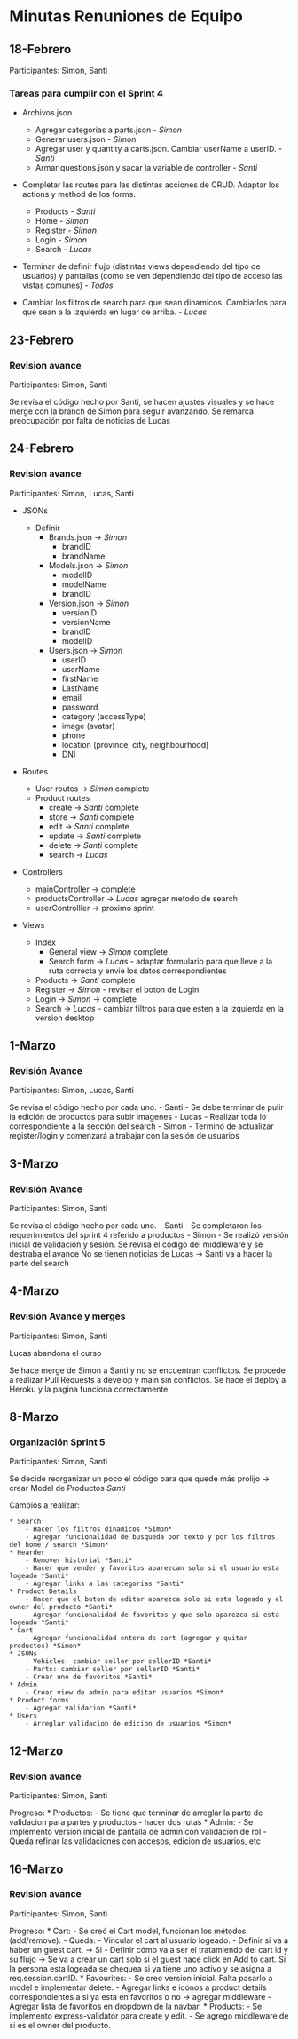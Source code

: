 # Minutas Renuniones de Equipo

## 18-Febrero

Participantes: Simon, Santi

### Tareas para cumplir con el Sprint 4

* Archivos json
    - Agregar categorias a parts.json - *Simon*
    - Generar users.json - *Simon*
    - Agregar user y quantity a carts.json. Cambiar userName a userID. - *Santi*
    - Armar questions.json y sacar la variable de controller - *Santi*

* Completar las routes para las distintas acciones de CRUD. Adaptar los actions y method de los forms.
    - Products - *Santi*
    - Home - *Simon*
    - Register - *Simon*
    - Login - *Simon*
    - Search - *Lucas*

* Terminar de definir flujo (distintas views dependiendo del tipo de usuarios) y pantallas (como se ven dependiendo del tipo de acceso las vistas comunes) - *Todos*

* Cambiar los filtros de search para que sean dinamicos. Cambiarlos para que sean a la izquierda en lugar de arriba. - *Lucas*


## 23-Febrero

### Revision avance

Participantes: Simon, Santi

Se revisa el código hecho por Santi, se hacen ajustes visuales y se hace merge con la branch de Simon para seguir avanzando.
Se remarca preocupación por falta de noticias de Lucas

## 24-Febrero

### Revision avance

Participantes: Simon, Lucas, Santi

* JSONs
    - Definir
        - Brands.json -> *Simon*
            * brandID
            * brandName
        - Models.json -> *Simon*
            * modelID
            * modelName
            * brandID
        - Version.json -> *Simon*
            * versionID
            * versionName
            * brandID
            * modelID
        - Users.json -> *Simon*
            * userID
            * userName
            * firstName
            * LastName
            * email
            * password
            * category (accessType)
            * image (avatar)
            * phone
            * location (province, city, neighbourhood)
            * DNI

* Routes
    - User routes -> *Simon* complete
    - Product routes
        - create -> *Santi* complete
        - store -> *Santi* complete
        - edit -> *Santi* complete
        - update -> *Santi* complete
        - delete -> *Santi* complete
        - search -> *Lucas*

* Controllers
    - mainController -> complete
    - productsController -> *Lucas* agregar metodo de search
    - userControlller -> proximo sprint

* Views
    - Index
        - General view -> *Simon* complete
        - Search form  -> *Lucas* - adaptar formulario para que lleve a la ruta correcta y envie los datos correspondientes
    - Products -> *Santi* complete
    - Register -> *Simon* - revisar el boton de Login
    - Login -> *Simon* -> complete
    - Search -> *Lucas* - cambiar filtros para que esten a la izquierda en la version desktop


## 1-Marzo

### Revisión Avance

Participantes: Simon, Lucas, Santi

Se revisa el código hecho por cada uno.
    - Santi - Se debe terminar de pulir la edición de productos para subir imagenes
    - Lucas - Realizar toda lo correspondiente a la sección del search
    - Simon - Terminó de actualizar register/login y comenzará a trabajar con la sesión de usuarios

## 3-Marzo

### Revisión Avance

Participantes: Simon, Santi

Se revisa el código hecho por cada uno.
    - Santi - Se completaron los requerimientos del sprint 4 referido a productos
    - Simon - Se realizó versión inicial de validación y sesión. Se revisa el código del middleware y se destraba el avance
No se tienen noticias de Lucas -> Santi va a hacer la parte del search

## 4-Marzo

### Revisión Avance y merges

Participantes: Simon, Santi

Lucas abandona el curso

Se hace merge de Simon a Santi y no se encuentran conflictos. Se procede a realizar Pull Requests a develop y main sin conflictos.
Se hace el deploy a Heroku y la pagina funciona correctamente


## 8-Marzo

### Organización Sprint 5

Participantes: Simon, Santi

Se decide reorganizar un poco el código para que quede más prolijo -> crear Model de Productos *Santi*

Cambios a realizar:

    * Search
        - Hacer los filtros dinamicos *Simon*
        - Agregar funcionalidad de busqueda por texto y por los filtros del home / search *Simon*
    * Hearder
        - Remover historial *Santi*
        - Hacer que vender y favoritos aparezcan solo si el usuario esta logeado *Santi*
        - Agregar links a las categorias *Santi*
    * Product Details
        - Hacer que el boton de editar aparezca solo si esta logeado y el owner del producto *Santi*
        - Agregar funcionalidad de favoritos y que solo aparezca si esta logeado *Santi*
    * Cart
        - Agregar funcionalidad entera de cart (agregar y quitar productos) *Simon*
    * JSONs
        - Vehicles: cambiar seller por sellerID *Santi*
        - Parts: cambiar seller por sellerID *Santi*
        - Crear uno de favoritos *Santi*
    * Admin
        - Crear view de admin para editar usuarios *Simon*
    * Product forms
        - Agregar validacion *Santi*
    * Users
        - Arreglar validacion de edicion de usuarios *Simon*


## 12-Marzo

### Revision avance

Participantes: Simon, Santi

Progreso:
    * Productos:
        - Se tiene que terminar de arreglar la parte de validacion para partes y productos - hacer dos rutas
    * Admin:
        - Se implemento version inicial de pantalla de admin con validacion de rol
        - Queda refinar las validaciones con accesos, edicion de usuarios, etc

## 16-Marzo

### Revision avance

Participantes: Simon, Santi

Progreso:
    * Cart:
        - Se creó el Cart model, funcionan los métodos (add/remove).
        - Queda:
            - Vincular el cart al usuario logeado.
            - Definir si va a haber un guest cart. -> Si
            - Definir cómo va a ser el tratamiendo del cart id y su flujo -> Se va a crear un cart solo si el guest hace click en Add to cart. Si la persona esta logeada se chequea si ya tiene uno activo y se asigna a req.session.cartID.
    * Favourites:
        - Se creo version inicial. Falta pasarlo a model e implementar delete.
        - Agregar links e iconos a product details correspondientes a si ya esta en favoritos o no -> agregar middleware
        - Agregar lista de favoritos en dropdown de la navbar.
    * Products:
        - Se implemento express-validator para create y edit.
        - Se agrego middleware de si es el owner del producto.